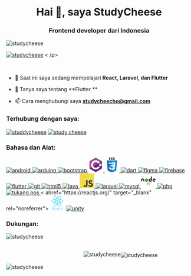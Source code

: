 <h1 align="center">Hai 👋, saya StudyCheese</h1>
<h3 align="center">Frontend developer dari Indonesia</h3>

<p align="left"> <img src="https: //komarev.com/ghpvc/?username=studycheese&label=Profile%20views&color=0e75b6&style=flat" alt="studycheese" /> </p>

<p align="left"> <a href="https://github .com/ryo-ma/github-profile-trophy"><img src="https://github-profile-trophy.vercel.app/?username=studycheese" alt="studycheese" /></a> < /p>

<p align="kiri"> <a href="https://twitter.com/" target="blank"><img src="https://img.shields.io/twitter/follow/ ?logo=twitter&style=for-the-badge" alt="" /></a> </p>

- 🌱 Saat ini saya sedang mempelajari **React, Laravel, dan Flutter**

- 💬 Tanya saya tentang **Flutter **

- 📫 Cara menghubungi saya **studycheecho@gmail.com**

<h3 align="left">Terhubung dengan saya:</h3>
<p align="left">
<a href="https:// instagram.com/studdycheese" target="blank"><img align="center" src="https://raw.githubusercontent.com/rahuldkjain/github-profile-readme-generator/master/src/images/icons/ Sosial/instagram.svg" alt="studdycheese" height="30" width="40" /></a>
<a href="https://www.youtube.com/c/study cheese" target=" kosong"><img align="center" src="https://raw.githubusercontent.com/rahuldkjain/github-profile-readme-generator/master/src/images/icons/Social/youtube.svg" alt=" study cheese" height="30" width="40" /></a>
</p>

<h3 align="left">Bahasa dan Alat:</h3>
<p align="left"> <a href="https://developer.android.com" target="_blank" rel="noreferrer"> <img src="https://raw.githubusercontent.com/devicons /devicon/master/icons/android/android-original-wordmark.svg" alt="android" width="40" height="40"/> </a> <a href="https://www.arduino .cc/" target="_blank" rel="noreferrer"> <img src="https://cdn.worldvectorlogo.com/logos/arduino-1.svg" alt="arduino" width="40" height= "40"/> </a> <a href="https://getbootstrap.com" target="_blank" rel="noreferrer"> <img src="https://raw.githubusercontent.com/devicons/ devicon/master/icons/bootstrap/bootstrap-plain-wordmark.svg" alt="bootstrap" width="40" height="40"/> </a> <a href="https://www.w3schools. com/cs/" target="_blank" rel="noreferrer"> <img src="https://raw.githubusercontent.com/devicons/devicon/master/icons/csharp/csharp-original.svg" alt=" csharp" width="40" height="40"/> </a> <a href="https://www.w3schools.com/css/" target="_blank" rel="noreferrer"> <img src ="https://raw.githubusercontent.com/devicons/devicon/master/icons/css3/css3-original-wordmark.svg" alt="css3" width="40" height="40"/> </a > <a href="https://dart.dev" target="_blank" rel="noreferrer"> <img src="https://www.vectorlogo.zone/logos/dartlang/dartlang-icon.svg" alt="dart" width="40" height="40"/> </a> <a href="https://www.figma.com/" target="_blank" rel="noreferrer"> <img src="https://www.vectorlogo.zone/logos/figma/figma-icon.svg" alt="figma" width="40" height="40"/> </a> <a href="https ://firebase.google.com/" target="_blank" rel="noreferrer"> <img src="https://www.vectorlogo.zone/logos/firebase/firebase-icon.svg" alt="firebase " lebar="40" tinggi="40"/> </a> <a href="https://flutter.dev" target="_blank" rel="noreferrer"> <img src="https:// www.vectorlogo.zone/logos/flutterio/flutterio-icon.svg" alt="flutter" width="40" height="40"/> </a> <a href="https://git-scm.com/" target="_blank" rel="noreferrer"> <img src="https://www.vectorlogo.zone/logos/git-scm/git-scm-icon.svg" alt="git" width= "40" height="40"/> </a> <a href="https://www.w3.org/html/" target="_blank" rel="noreferrer"> <img src="https: //raw.githubusercontent.com/devicons/devicon/master/icons/html5/html5-original-wordmark.svg" alt="html5" width="40" height="40"/> </a> <a href ="https://www.java.com" target="_blank" rel="noreferrer"> <img src="https://raw.githubusercontent.com/devicons/devicon/master/icons/java/java- original.svg" alt="java" width="40" height="40"/> </a> <a href="https://developer.mozilla.org/en-US/docs/Web/JavaScript" target="_blank" rel="noreferrer"> <img src="https://raw.githubusercontent.com/devicons/devicon/master/icons/javascript/javascript-original.svg" alt="javascript" width=" 40" height="40"/> </a> <a href="https://laravel.com/" target="_blank" rel="noreferrer"> <img src="https://raw.githubusercontent .com/devicons/devicon/master/icons/laravel/laravel-plain-wordmark.svg" alt="laravel" width="40" height="40"/> </a> <a href="https:/ /www.mysql.com/" target="_blank" rel="noreferrer"> <img src="https://raw.githubusercontent.com/devicons/devicon/master/icons/mysql/mysql-original-wordmark. svg" alt="mysql" width="40" height="40"/> </a> <a href="https://nodejs.org" target="_blank" rel="noreferrer"> <img src ="https://raw.githubusercontent.com/devicons/devicon/master/icons/nodejs/nodejs-original-wordmark.svg" alt="nodejs" width="40" height="40"/> </a > <a href="https://www.php.net" target="_blank" rel="noreferrer"> <img src="https://raw.githubusercontent.com/devicons/devicon/master/icons/ php/php-original.svg" alt="php" width="40" height="40"/> </a> <a href="https://postman.com" target="_blank" rel=" noreferrer"> <img src="https://www.vectorlogo.zone/logos/getpostman/getpostman-icon.svg" alt="tukang pos" width="40" height="40"/> </a> < ahref="https://reactjs.org/" target="_blank" rel="noreferrer"> <img src="https://raw.githubusercontent.com/devicons/devicon/master/icons/react/react-original-wordmark.svg " alt="react" width="40" height="40"/> </a> <a href="https://unity.com/" target="_blank" rel="noreferrer"> <img src ="https://www.vectorlogo.zone/logos/unity3d/unity3d-icon.svg" alt="unity" width="40" height="40"/> </a> </p>

<h3 align="left">Dukungan:</h3>
<p> <a href="https://www.buymeacoffee.com/studycheese"> <img align="left" src="https://cdn .buymeacoffee.com/buttons/v2/default-kuning.png" height="50" width="210" alt="studycheese" /></a> </p><br> <br>

<p><img align="left" src="https://github-readme-stats.vercel.app/api/top-langs?username=studycheese&show_icons=true&theme=dracula&locale=en&layout=compact" alt="studycheese" /></p>

<p> <img align="center" src="https://github-readme-stats.vercel.app/api?username=studycheese&show_icons=true&theme=dracula&locale=en" alt=" studycheese" /></p>

<p><img align="center" src="https://github-readme-streak-stats.herokuapp.com/?user=studycheese&theme=dark" alt="studycheese" / ></p>
